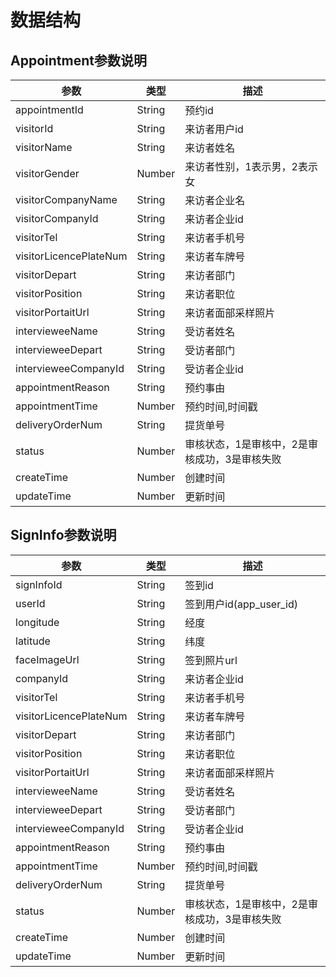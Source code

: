 # 数据结构
## Appointment参数说明
参数 | 类型 | 描述
---| ---|---
appointmentId | String | 预约id
visitorId | String | 来访者用户id
visitorName | String | 来访者姓名
visitorGender | Number | 来访者性别，1表示男，2表示女
visitorCompanyName | String | 来访者企业名
visitorCompanyId | String | 来访者企业id
visitorTel | String | 来访者手机号
visitorLicencePlateNum | String | 来访者车牌号
visitorDepart | String | 来访者部门
visitorPosition | String | 来访者职位
visitorPortaitUrl | String | 来访者面部采样照片
intervieweeName | String | 受访者姓名
intervieweeDepart | String | 受访者部门
intervieweeCompanyId | String | 受访者企业id
appointmentReason | String | 预约事由
appointmentTime | Number | 预约时间,时间戳
deliveryOrderNum | String | 提货单号 
status | Number | 审核状态，1是审核中，2是审核成功，3是审核失败
createTime | Number | 创建时间
updateTime | Number | 更新时间

## SignInfo参数说明
参数 | 类型 | 描述
---| ---|---
signInfoId| String | 签到id
userId| String | 签到用户id(app_user_id)
longitude| String | 经度
latitude| String | 纬度
faceImageUrl| String | 签到照片url
companyId| String | 来访者企业id
visitorTel | String | 来访者手机号
visitorLicencePlateNum | String | 来访者车牌号
visitorDepart | String | 来访者部门
visitorPosition | String | 来访者职位
visitorPortaitUrl | String | 来访者面部采样照片
intervieweeName | String | 受访者姓名
intervieweeDepart | String | 受访者部门
intervieweeCompanyId | String | 受访者企业id
appointmentReason | String | 预约事由
appointmentTime | Number | 预约时间,时间戳
deliveryOrderNum | String | 提货单号 
status | Number | 审核状态，1是审核中，2是审核成功，3是审核失败
createTime | Number | 创建时间
updateTime | Number | 更新时间
